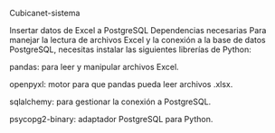 Cubicanet-sistema

Insertar datos de Excel a PostgreSQL
Dependencias necesarias
Para manejar la lectura de archivos Excel y la conexión a la base de datos PostgreSQL, necesitas instalar las siguientes librerías de Python:

pandas: para leer y manipular archivos Excel.

openpyxl: motor para que pandas pueda leer archivos .xlsx.

sqlalchemy: para gestionar la conexión a PostgreSQL.

psycopg2-binary: adaptador PostgreSQL para Python.
